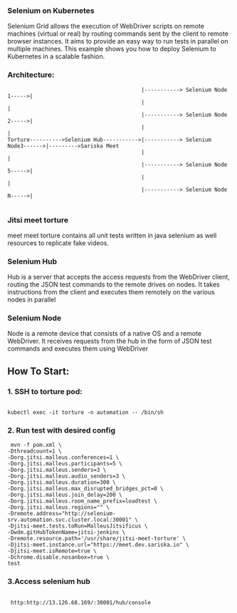 ### Selenium on Kubernetes

Selenium Grid allows the execution of WebDriver scripts on remote machines (virtual or real) by routing commands sent by the client to remote browser instances. It aims to provide an easy way to run tests in parallel on multiple machines. This example shows you how to deploy Selenium to Kubernetes in a scalable fashion.

### Architecture:

```
                                          |-----------> Selenium Node 1----->|
                                          |                                  |
                                          |-----------> Selenium Node 2----->| 
                                          |                                  |
Torture---------->Selenium Hub----------->|-----------> Selenium Node3------>|--------->Sariska Meet 
                                          |                                  |  
                                          |-----------> Selenium Node 5----->|   
                                          |                                  | 
                                          |-----------> Selenium Node N----->|
                                          
```                                          
                                             

### Jitsi meet torture  

meet meet torture contains all unit tests written in java selenium as well resources to replicate fake videos.

### Selenium Hub

Hub is a server that accepts the access requests from the WebDriver client, routing the JSON test commands to the remote drives on nodes. It takes instructions from the client and executes them remotely on the various nodes in parallel

### Selenium Node

Node is a remote device that consists of a native OS and a remote WebDriver. It receives requests from the hub in the form of JSON test commands and executes them using WebDriver

  
## How To Start:

### 1. SSH to torture pod:

```

kubectl exec -it torture -n automation -- /bin/sh

```

### 2. Run test with desired config  
  
```
 mvn -f pom.xml \
-Dthreadcount=1 \
-Dorg.jitsi.malleus.conferences=1 \
-Dorg.jitsi.malleus.participants=5 \
-Dorg.jitsi.malleus.senders=3 \
-Dorg.jitsi.malleus.audio_senders=3 \
-Dorg.jitsi.malleus.duration=300 \
-Dorg.jitsi.malleus.max_disrupted_bridges_pct=0 \
-Dorg.jitsi.malleus.join_delay=200 \
-Dorg.jitsi.malleus.room_name_prefix=loadtest \
-Dorg.jitsi.malleus.regions="" \
-Dremote.address="http://selenium-srv.automation.svc.cluster.local:30001" \
-Djitsi-meet.tests.toRun=MalleusJitsificus \
-Dwdm.gitHubTokenName=jitsi-jenkins \
-Dremote.resource.path='/usr/share/jitsi-meet-torture' \
-Djitsi-meet.instance.url="https://meet.dev.sariska.io" \
-Djitsi-meet.isRemote=true \
-Dchrome.disable.nosanbox=true \
test

```
### 3.Access selenium hub

```

 http:http://13.126.68.169/:30001/hub/console

```
